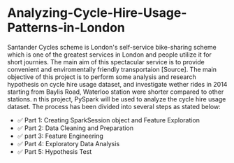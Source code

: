 # Analyzing-Cycle-Hire-Usage-Patterns-in-London
Santander Cycles scheme is London's self-service bike-sharing scheme which is one of the greatest services in London and people utilize it for short journies. The main aim of this spectacular service is to provide convenient and enviromentally friendly transportaion [Source]. The main objective of this project is to perform some analysis and research hypothesis on cycle hire usage dataset, and investigate wether rides in 2014 starting from Baylis Road, Waterloo station were shorter compared to other stations. n this project, PySpark will be used to analyze the cycle hire usage dataset. The process has been divided into several steps as stated below:

* ✅ Part 1: Creating SparkSession object and Feature Exploration
* ✅ Part 2: Data Cleaning and Preparation
* ✅ part 3: Feature Engineering
* ✅ Part 4: Exploratory Data Analysis
* ✅ Part 5: Hypothesis Test
